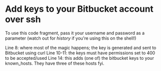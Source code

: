 # Add keys to your Bitbucket account over ssh

To use this code fragment, pass it your username and password as a parameter (watch out for *history* if you're using this on the shell!)

Line 8: where most of the magic happens; the key is generated and sent to Bitbucket using curl
Line 10-11: the keys must have permissions set to 400 to be accepted/used
Line 14: this adds (one of) the bitbucket keys to your known_hosts. They have three of these hosts fyi.
